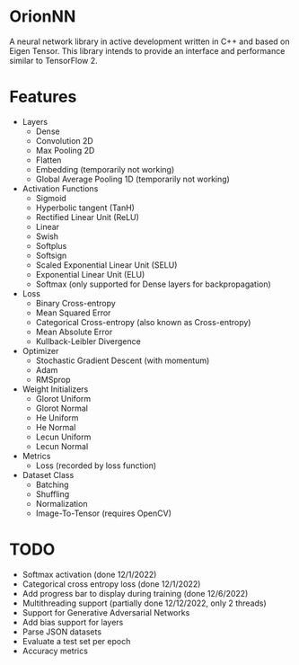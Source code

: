 # OrionNN
A neural network library in active development written in C++ and based on Eigen Tensor.
This library intends to provide an interface and performance similar to TensorFlow 2.

# Features
- Layers 
  - Dense
  - Convolution 2D
  - Max Pooling 2D
  - Flatten
  - Embedding (temporarily not working)
  - Global Average Pooling 1D (temporarily not working)
- Activation Functions
  - Sigmoid
  - Hyperbolic tangent (TanH)
  - Rectified Linear Unit (ReLU)
  - Linear
  - Swish
  - Softplus
  - Softsign
  - Scaled Exponential Linear Unit (SELU)
  - Exponential Linear Unit (ELU)
  - Softmax (only supported for Dense layers for backpropagation)
- Loss
  - Binary Cross-entropy
  - Mean Squared Error
  - Categorical Cross-entropy (also known as Cross-entropy)
  - Mean Absolute Error
  - Kullback-Leibler Divergence
- Optimizer
  - Stochastic Gradient Descent (with momentum)
  - Adam  
  - RMSprop
- Weight Initializers
  - Glorot Uniform
  - Glorot Normal
  - He Uniform
  - He Normal
  - Lecun Uniform
  - Lecun Normal
- Metrics
  - Loss (recorded by loss function)
- Dataset Class
  - Batching
  - Shuffling
  - Normalization
  - Image-To-Tensor (requires OpenCV)


# TODO
- Softmax activation (done 12/1/2022)
- Categorical cross entropy loss (done 12/1/2022)
- Add progress bar to display during training (done 12/6/2022)
- Multithreading support (partially done 12/12/2022, only 2 threads)
- Support for Generative Adversarial Networks
- Add bias support for layers
- Parse JSON datasets
- Evaluate a test set per epoch
- Accuracy metrics
